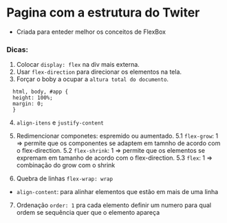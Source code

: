 # Pagina com a estrutura do Twiter 
- Criada para enteder melhor os conceitos de FlexBox

### Dicas:
1. Colocar `display: flex` na div mais externa.
2. Usar `flex-direction` para direcionar os elementos na tela.
3. Forçar o boby a ocupar a `altura total do documento`.
  ```
    html, body, #app {
    height: 100%;
    margin: 0;
    }
  ```
4. `align-itens` e `justify-content`
5. Redimencionar componetes: espremido ou aumentado. 
  5.1 `flex-grow`: 1 => permite que os componentes se adaptem em tamnho de acordo com o flex-direction.
  5.2 `flex-shrink`: 1 => permite que os elementos se expremam em tamanho de acordo com o flex-direction.
  5.3 `flex`: 1 => combinação do grow com o shrink

6. Quebra de linhas `flex-wrap: wrap`
  - `align-content`: para alinhar elementos que estão em mais de uma linha
7. Ordenação `order: 1` pra cada elemento definir um numero para qual ordem se sequência quer que o elemento apareça

